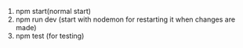 <!-- starting server -->

1. npm start(normal start)
2. npm run dev (start with nodemon for restarting it when changes are made)
3. npm test (for testing)

<!-- If you clone the project, run the npm install command before starting the application with npm start or npm run dev. -->

<!-- npm update - for updating the dependencies of the project -->
